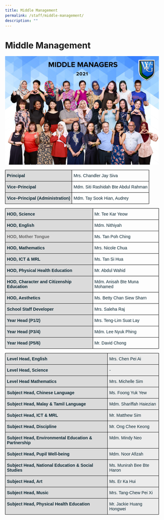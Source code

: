 ```yaml
---
title: Middle Management
permalink: /staff/middle-management/
description: ""
---
```

# Middle Management

![](/images/Until%202022_Pictures/MIDDLE%20MANAGERS.jpg)

<style type="text/css">
.tg  {border-collapse:collapse;border-spacing:0;}
.tg td{border-color:black;border-style:solid;border-width:1px;font-family:Arial, sans-serif;font-size:14px;
  overflow:hidden;padding:10px 5px;word-break:normal;}
.tg th{border-color:black;border-style:solid;border-width:1px;font-family:Arial, sans-serif;font-size:14px;
  font-weight:normal;overflow:hidden;padding:10px 5px;word-break:normal;}
.tg .tg-s5dh{color:#0C2733;text-align:left;vertical-align:middle}
.tg .tg-ytt9{background-color:#DBDBDB;color:#0C2733;font-weight:bold;text-align:left;vertical-align:top}
.tg .tg-c15f{background-color:#DDD;color:#0C2733;font-weight:bold;text-align:left;vertical-align:top}
</style>
<table class="tg">
<thead>
  <tr>
    <th class="tg-ytt9">Principal</th>
    <th class="tg-s5dh">Mrs. Chandler Jay Siva</th>
  </tr>
</thead>
<tbody>
  <tr>
    <td class="tg-ytt9">Vice–Principal</td>
    <td class="tg-s5dh">Mdm. Siti Rashidah Bte Abdul Rahman<br></td>
  </tr>
  <tr>
    <td class="tg-c15f"><span style="color:#0C2733">Vice–Principal (Administration)</span><br></td>
    <td class="tg-s5dh">Mdm. Tay Sook Hian, Audrey </td>
  </tr>
</tbody>
</table>


<style type="text/css">
.tg  {border-collapse:collapse;border-spacing:0;}
.tg td{border-color:black;border-style:solid;border-width:1px;font-family:Arial, sans-serif;font-size:14px;
  overflow:hidden;padding:10px 5px;word-break:normal;}
.tg th{border-color:black;border-style:solid;border-width:1px;font-family:Arial, sans-serif;font-size:14px;
  font-weight:normal;overflow:hidden;padding:10px 5px;word-break:normal;}
.tg .tg-s5dh{color:#0C2733;text-align:left;vertical-align:middle}
.tg .tg-e14l{background-color:#DDD;color:#666;font-weight:bold;text-align:left;vertical-align:top}
.tg .tg-ytt9{background-color:#DBDBDB;color:#0C2733;font-weight:bold;text-align:left;vertical-align:top}
</style>
<table class="tg">
<thead>
  <tr>
    <th class="tg-ytt9">HOD, Science</th>
    <th class="tg-s5dh">Mr. Tee Kar Yeow</th>
  </tr>
</thead>
<tbody>
  <tr>
    <td class="tg-ytt9">HOD, English<br></td>
    <td class="tg-s5dh">Mdm. Nithiyah</td>
  </tr>
  <tr>
    <td class="tg-e14l">HOD, Mother Tongue<span style="color:#666;background-color:#DDD"> </span></td>
    <td class="tg-s5dh">Ms. Tan Poh Ching </td>
  </tr>
  <tr>
    <td class="tg-ytt9">HOD, Mathematics</td>
    <td class="tg-s5dh">Mrs. Nicole Chua</td>
  </tr>
  <tr>
    <td class="tg-ytt9">HOD, ICT &amp; MRL</td>
    <td class="tg-s5dh">Ms. Tan Si Hua</td>
  </tr>
  <tr>
    <td class="tg-ytt9">HOD, Physical Health Education</td>
    <td class="tg-s5dh">Mr. Abdul Wahid</td>
  </tr>
  <tr>
    <td class="tg-ytt9">HOD, Character and Citizenship Education</td>
    <td class="tg-s5dh">Mdm. Anisah Bte Muna Mohamed</td>
  </tr>
  <tr>
    <td class="tg-ytt9">HOD, Aesthetics</td>
    <td class="tg-s5dh">Ms. Betty Chan Siew Sharn</td>
  </tr>
  <tr>
    <td class="tg-ytt9">School Staff Developer</td>
    <td class="tg-s5dh">Mrs. Saleha Raj</td>
  </tr>
  <tr>
    <td class="tg-ytt9">Year Head (P1/2)</td>
    <td class="tg-s5dh">Mrs. Teng-Lim Suat Lay</td>
  </tr>
  <tr>
    <td class="tg-ytt9">Year Head (P3/4)</td>
    <td class="tg-s5dh">Mdm. Lee Nyuk Phing</td>
  </tr>
  <tr>
    <td class="tg-ytt9">Year Head (P5/6)</td>
    <td class="tg-s5dh">Mr. David Chong</td>
  </tr>
</tbody>
</table>


<style type="text/css">
.tg  {border-collapse:collapse;border-spacing:0;}
.tg td{border-color:black;border-style:solid;border-width:1px;font-family:Arial, sans-serif;font-size:14px;
  overflow:hidden;padding:10px 5px;word-break:normal;}
.tg th{border-color:black;border-style:solid;border-width:1px;font-family:Arial, sans-serif;font-size:14px;
  font-weight:normal;overflow:hidden;padding:10px 5px;word-break:normal;}
.tg .tg-s926{background-color:#ECECEC;color:#0C2733;text-align:left;vertical-align:top}
.tg .tg-ytt9{background-color:#DBDBDB;color:#0C2733;font-weight:bold;text-align:left;vertical-align:top}
.tg .tg-c15f{background-color:#DDD;color:#0C2733;font-weight:bold;text-align:left;vertical-align:top}
</style>
<table class="tg">
<thead>
  <tr>
    <th class="tg-ytt9">Level Head, English</th>
    <th class="tg-s926">Mrs. Chen Pei Ai</th>
  </tr>
</thead>
<tbody>
  <tr>
    <td class="tg-ytt9">Level Head, Science</td>
    <td class="tg-s926">-</td>
  </tr>
  <tr>
    <td class="tg-ytt9">Level Head Mathematics</td>
    <td class="tg-s926">Mrs. Michelle Sim</td>
  </tr>
  <tr>
    <td class="tg-ytt9">Subject Head, Chinese Language</td>
    <td class="tg-s926">Ms. Foong Yuk Yew</td>
  </tr>
  <tr>
    <td class="tg-ytt9">Subject Head, Malay &amp; Tamil Language</td>
    <td class="tg-s926">Mdm. Shariffah Haiezian</td>
  </tr>
  <tr>
    <td class="tg-c15f">Subject Head, ICT &amp; MRL</td>
    <td class="tg-s926">Mr. Matthew Sim</td>
  </tr>
  <tr>
    <td class="tg-ytt9">Subject Head, Discipline</td>
    <td class="tg-s926">Mr. Ong Chee Keong</td>
  </tr>
  <tr>
    <td class="tg-ytt9">Subject Head, Environmental Education &amp; Partnership</td>
    <td class="tg-s926">Mdm. Mindy Neo</td>
  </tr>
  <tr>
    <td class="tg-ytt9">Subject Head, Pupil Well-being</td>
    <td class="tg-s926">Mdm. Noor Afizah</td>
  </tr>
  <tr>
    <td class="tg-ytt9">Subject Head, National Education &amp; Social Studies</td>
    <td class="tg-s926">Ms. Munirah Bee Bte Haron</td>
  </tr>
  <tr>
    <td class="tg-ytt9">Subject Head, Art</td>
    <td class="tg-s926">Ms. Er Ka Hui</td>
  </tr>
  <tr>
    <td class="tg-ytt9">Subject Head, Music</td>
    <td class="tg-s926">Mrs. Tang-Chew Pei Xi</td>
  </tr>
  <tr>
    <td class="tg-ytt9">Subject Head, Physical Health Education</td>
    <td class="tg-s926">Mr. Jackie Huang Hongwei</td>
  </tr>
</tbody>
</table>